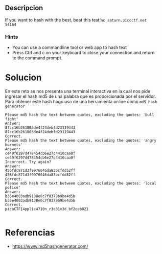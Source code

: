 
## Descripcion

If you want to hash with the best, beat this test!`nc saturn.picoctf.net 54164`

### Hints
- You can use a commandline tool or web app to hash text
- Press Ctrl and c on your keyboard to close your connection and return to the command prompt.

# Solucion
En este reto se nos presenta una terminal interactiva en la cual nos pide ingresar el hash md5 de una palabra que es proporcionada por el servidor. 
Para obtener este hash hago uso de una herramienta online como `md5 hash generator`

```
Please md5 hash the text between quotes, excluding the quotes: 'bull fight'
Answer: 
87cc16b261803de4f24debfd23119443
87cc16b261803de4f24debfd23119443
Correct.
Please md5 hash the text between quotes, excluding the quotes: 'angry hornets'
Answer: 
ce49f0297d478454cb6e27c4410caa0f
ce49f0297d478454cb6e27c4410caa0f
Incorrect. Try again?
Answer: 
456fdc871d3f9976046da83bcfdd52ff
456fdc871d3f9976046da83bcfdd52ff
Correct.
Please md5 hash the text between quotes, excluding the quotes: 'local police'
Answer: 
b36e4003adb9138e0c7f0379b9be4d5b
b36e4003adb9138e0c7f0379b9be4d5b
Correct.
picoCTF{4ppl1c4710n_r3c31v3d_bf2ceb02}
                                          

```

# Referencias
- https://www.md5hashgenerator.com/
